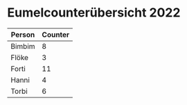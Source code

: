 # Eumelcounterübersicht 2022

|Person|Counter|
|---|---|
|Bimbim|8|
|Flöke|3|
|Forti|11|
|Hanni|4|
|Torbi|6|